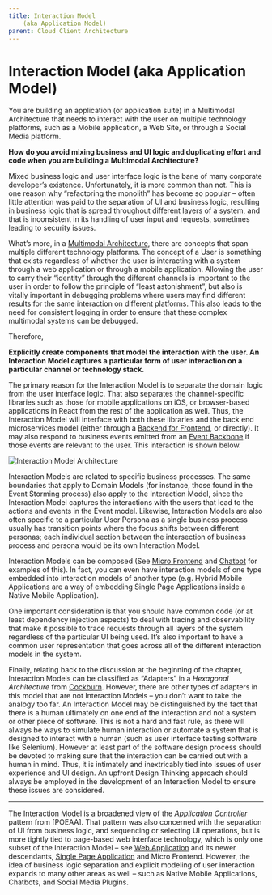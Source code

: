 ```yaml
---
title: Interaction Model
 	(aka Application Model)
parent: Cloud Client Architecture
---
```

# Interaction Model (aka Application Model)
  
You are building an application (or application suite) in a Multimodal Architecture that needs to interact with the user on multiple technology platforms, such as a Mobile application, a Web Site, or through a Social Media platform. 

**How do you avoid mixing business and UI logic and duplicating effort and code when you are building a Multimodal Architecture?**

Mixed business logic and user interface logic is the bane of many corporate developer’s existence.  Unfortunately, it is more common than not.  This is one reason why “refactoring the monolith” has become so popular – often little attention was paid to the separation of UI and business logic, resulting in business logic that is spread throughout different layers of a system, and that is inconsistent in its handling of user input and requests, sometimes leading to security issues.

What’s more, in a [Multimodal Architecture](Multimodal-Architecture.md), there are concepts that span multiple different technology platforms.  The concept of a User is something that exists regardless of whether the user is interacting with a system through a web application or through a mobile application.  Allowing the user to carry their “identity” through the different channels is important to the user in order to follow the principle of “least astonishment”, but also is vitally important in debugging problems where users may find different results for the same interaction on different platforms.   This also leads to the need for consistent logging in order to ensure that these complex multimodal systems can be debugged.

Therefore,

**Explicitly create components that model the interaction with the user.  An Interaction Model captures a particular form of user interaction on a particular channel or technology stack.** 

The primary reason for the Interaction Model is to separate the domain logic from the user interface logic.  That also separates the channel-specific libraries such as those for mobile applications on iOS, or browser-based applications in React from the rest of the application as well.  Thus, the Interaction Model will interface with both these libraries and the back end microservices model (either through a [Backend for Frontend](../Microservices/Backend-For-Frontend.md), or directly). It may also respond to business events emitted from an [Event Backbone](../EventDrivenSystems/Event-Backbone.md) if those events are relevant to the user. This interaction is shown below. 

![Interaction Model Architecture](InteractionModel.png)

Interaction Models are related to specific business processes.  The same boundaries that apply to Domain Models (for instance, those found in the Event Storming process) also apply to the Interaction Model, since the Interaction Model captures the interactions with the users that lead to the actions and events in the Event model.  Likewise, Interaction Models are also often specific to a particular User Persona as a single business process usually has transition points where the focus shifts between different personas; each individual section between the intersection of business process and persona would be its own Interaction Model.

Interaction Models can be composed (See [Micro Frontend](Micro-Frontend.md) and [Chatbot](Chatbot.md) for examples of this).  In fact, you can even have interaction models of one type embedded into interaction models of another type (e.g. Hybrid Mobile Applications are a way of embedding Single Page Applications inside a Native Mobile Application).

One important consideration is that you should have common code (or at least dependency injection aspects) to deal with tracing and observability that make it possible to trace requests through all layers of the system regardless of the particular UI being used.  It’s also important to have a common user representation that goes across all of the different interaction models in the system.  

Finally, relating back to the discussion at the beginning of the chapter, Interaction Models can be classified as “Adapters” in a *Hexagonal Architecture* from [Cockburn](https://alistair.cockburn.us/hexagonal-architecture/). However, there are other types of adapters in this model that are not Interaction Models – you don’t want to take the analogy too far.  An Interaction Model may be distinguished by the fact that there is a human ultimately on one end of the interaction and not a system or other piece of software.  This is not a hard and fast rule, as there will always be ways to simulate human interaction or automate a system that is designed to interact with a human (such as user interface testing software like Selenium).  However at least part of the software design process should be devoted to making sure that the interaction can be carried out with a human in mind. Thus, it is intimately and inextricably tied into issues of user experience and UI design.  An upfront Design Thinking approach should always be employed in the development of an Interaction Model to ensure these issues are considered.

* * *

The Interaction Model is a broadened view of the *Application Controller* pattern from [POEAA].  That pattern was also concerned with the separation of UI from business logic, and sequencing or selecting UI operations, but is more tightly tied to page-based web interface technology, which is only one subset of the Interaction Model – see [Web Application](Web-Application.md) and its newer descendants, [Single Page Application](Single-Page-Application.md) and Micro Frontend.  However, the idea of business logic separation and explicit modeling of user interaction expands to many other areas as well – such as Native Mobile Applications, Chatbots, and Social Media Plugins.
